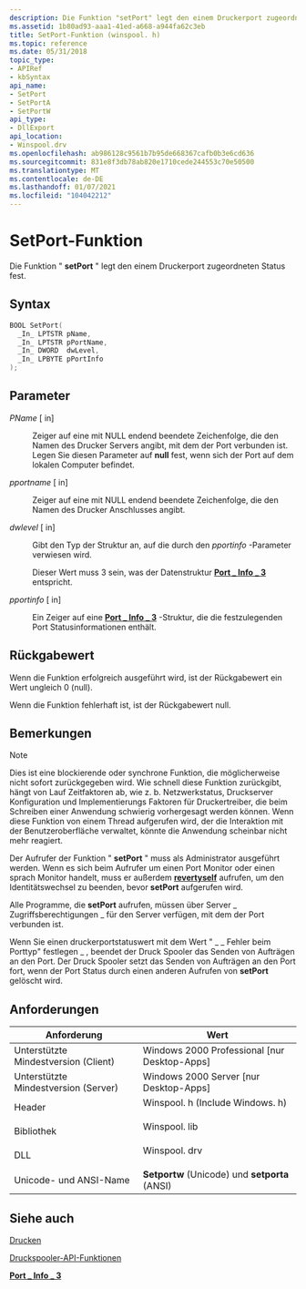 ```yaml
---
description: Die Funktion "setPort" legt den einem Druckerport zugeordneten Status fest.
ms.assetid: 1b80ad93-aaa1-41ed-a668-a944fa62c3eb
title: SetPort-Funktion (winspool. h)
ms.topic: reference
ms.date: 05/31/2018
topic_type:
- APIRef
- kbSyntax
api_name:
- SetPort
- SetPortA
- SetPortW
api_type:
- DllExport
api_location:
- Winspool.drv
ms.openlocfilehash: ab986128c9561b7b95de668367cafb0b3e6cd636
ms.sourcegitcommit: 831e8f3db78ab820e1710cede244553c70e50500
ms.translationtype: MT
ms.contentlocale: de-DE
ms.lasthandoff: 01/07/2021
ms.locfileid: "104042212"
---
```

# <a name="setport-function"></a>SetPort-Funktion

Die Funktion " **setPort** " legt den einem Druckerport zugeordneten Status fest.

## <a name="syntax"></a>Syntax


```C++
BOOL SetPort(
  _In_ LPTSTR pName,
  _In_ LPTSTR pPortName,
  _In_ DWORD  dwLevel,
  _In_ LPBYTE pPortInfo
);
```



## <a name="parameters"></a>Parameter

<dl> <dt>

*PName* \[ in\]
</dt> <dd>

Zeiger auf eine mit NULL endend beendete Zeichenfolge, die den Namen des Drucker Servers angibt, mit dem der Port verbunden ist. Legen Sie diesen Parameter auf **null** fest, wenn sich der Port auf dem lokalen Computer befindet.

</dd> <dt>

*pportname* \[ in\]
</dt> <dd>

Zeiger auf eine mit NULL endend beendete Zeichenfolge, die den Namen des Drucker Anschlusses angibt.

</dd> <dt>

*dwlevel* \[ in\]
</dt> <dd>

Gibt den Typ der Struktur an, auf die durch den *pportinfo* -Parameter verwiesen wird.

Dieser Wert muss 3 sein, was der Datenstruktur [**Port \_ Info \_ 3**](port-info-3.md) entspricht.

</dd> <dt>

*pportinfo* \[ in\]
</dt> <dd>

Ein Zeiger auf eine [**Port \_ Info \_ 3**](port-info-3.md) -Struktur, die die festzulegenden Port Statusinformationen enthält.

</dd> </dl>

## <a name="return-value"></a>Rückgabewert

Wenn die Funktion erfolgreich ausgeführt wird, ist der Rückgabewert ein Wert ungleich 0 (null).

Wenn die Funktion fehlerhaft ist, ist der Rückgabewert null.

## <a name="remarks"></a>Bemerkungen

> [!Note]  
> Dies ist eine blockierende oder synchrone Funktion, die möglicherweise nicht sofort zurückgegeben wird. Wie schnell diese Funktion zurückgibt, hängt von Lauf Zeitfaktoren ab, wie z. b. Netzwerkstatus, Druckserver Konfiguration und Implementierungs Faktoren für Druckertreiber, die beim Schreiben einer Anwendung schwierig vorhergesagt werden können. Wenn diese Funktion von einem Thread aufgerufen wird, der die Interaktion mit der Benutzeroberfläche verwaltet, könnte die Anwendung scheinbar nicht mehr reagiert.

 

Der Aufrufer der Funktion " **setPort** " muss als Administrator ausgeführt werden. Wenn es sich beim Aufrufer um einen Port Monitor oder einen sprach Monitor handelt, muss er außerdem [**revertyself**](/windows/desktop/api/securitybaseapi/nf-securitybaseapi-reverttoself) aufrufen, um den Identitätswechsel zu beenden, bevor **setPort** aufgerufen wird.

Alle Programme, die **setPort** aufrufen, müssen über Server \_ Zugriffsberechtigungen \_ für den Server verfügen, mit dem der Port verbunden ist.

Wenn Sie einen druckerportstatuswert mit dem Wert " \_ \_ Fehler beim Porttyp" festlegen \_ , beendet der Druck Spooler das Senden von Aufträgen an den Port. Der Druck Spooler setzt das Senden von Aufträgen an den Port fort, wenn der Port Status durch einen anderen Aufrufen von **setPort** gelöscht wird.

## <a name="requirements"></a>Anforderungen



| Anforderung | Wert |
|-------------------------------------|-----------------------------------------------------------------------------------------------------------|
| Unterstützte Mindestversion (Client)<br/> | Windows 2000 Professional \[nur Desktop-Apps\]<br/>                                                |
| Unterstützte Mindestversion (Server)<br/> | Windows 2000 Server \[nur Desktop-Apps\]<br/>                                                      |
| Header<br/>                   | <dl> <dt>Winspool. h (Include Windows. h)</dt> </dl> |
| Bibliothek<br/>                  | <dl> <dt>Winspool. lib</dt> </dl>                   |
| DLL<br/>                      | <dl> <dt>Winspool. drv</dt> </dl>                   |
| Unicode- und ANSI-Name<br/>   | **Setportw** (Unicode) und **setporta** (ANSI)<br/>                                                 |



## <a name="see-also"></a>Siehe auch

<dl> <dt>

[Drucken](printdocs-printing.md)
</dt> <dt>

[Druckspooler-API-Funktionen](printing-and-print-spooler-functions.md)
</dt> <dt>

[**Port \_ Info \_ 3**](port-info-3.md)
</dt> </dl>

 

